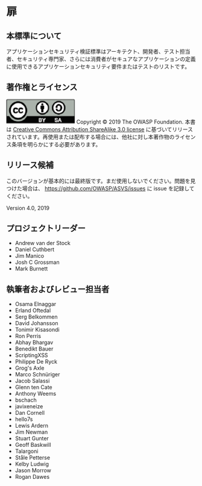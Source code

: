 # 扉

## 本標準について

アプリケーションセキュリティ検証標準はアーキテクト、開発者、テスト担当者、セキュリティ専門家、さらには消費者がセキュアなアプリケーションの定義に使用できるアプリケーションセキュリティ要件またはテストのリストです。

## 著作権とライセンス

![license](../images/license.png)
Copyright © 2019 The OWASP Foundation. 本書は [Creative Commons Attribution ShareAlike 3.0 license](https://creativecommons.org/licenses/by-sa/3.0/) に基づいてリリースされています。再使用または配布する場合には、他社に対し本著作物のライセンス条項を明らかにする必要があります。

## リリース候補

このバージョンが基本的には最終版です。まだ使用しないでください。問題を見つけた場合は、 https://github.com/OWASP/ASVS/issues に issue を記録してください。

Version 4.0, 2019

## プロジェクトリーダー

- Andrew van der Stock
- Daniel Cuthbert
- Jim Manico
- Josh C Grossman
- Mark Burnett

## 執筆者およびレビュー担当者

- Osama Elnaggar
- Erland Oftedal
- Serg Belkommen
- David Johansson
- Tonimir Kisasondi 
- Ron Perris
- Abhay Bhargav
- Benedikt Bauer
- ScriptingXSS
- Philippe De Ryck
- Grog's Axle
- Marco Schnüriger
- Jacob Salassi
- Glenn ten Cate
- Anthony Weems
- bschach
- javixeneize
- Dan Cornell
- hello7s
- Lewis Ardern
- Jim Newman
- Stuart Gunter
- Geoff Baskwill
- Talargoni
- Ståle Petterse
- Kelby Ludwig
- Jason Morrow
- Rogan Dawes
